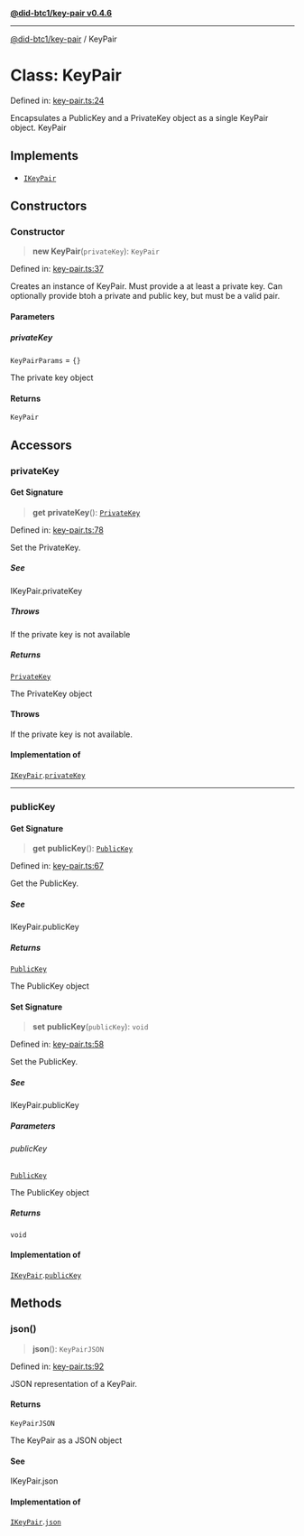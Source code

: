 [**@did-btc1/key-pair v0.4.6**](../README.md)

***

[@did-btc1/key-pair](../globals.md) / KeyPair

# Class: KeyPair

Defined in: [key-pair.ts:24](https://github.com/jintekc/did-btc1-js/blob/dd20f4b9bd459a4d73fe7313221c1571bed9c4b1/packages/key-pair/src/key-pair.ts#L24)

Encapsulates a PublicKey and a PrivateKey object as a single KeyPair object.
 KeyPair

## Implements

- [`IKeyPair`](../interfaces/IKeyPair.md)

## Constructors

### Constructor

> **new KeyPair**(`privateKey`): `KeyPair`

Defined in: [key-pair.ts:37](https://github.com/jintekc/did-btc1-js/blob/dd20f4b9bd459a4d73fe7313221c1571bed9c4b1/packages/key-pair/src/key-pair.ts#L37)

Creates an instance of KeyPair. Must provide a at least a private key.
Can optionally provide btoh a private and public key, but must be a valid pair.

#### Parameters

##### privateKey

`KeyPairParams` = `{}`

The private key object

#### Returns

`KeyPair`

## Accessors

### privateKey

#### Get Signature

> **get** **privateKey**(): [`PrivateKey`](PrivateKey.md)

Defined in: [key-pair.ts:78](https://github.com/jintekc/did-btc1-js/blob/dd20f4b9bd459a4d73fe7313221c1571bed9c4b1/packages/key-pair/src/key-pair.ts#L78)

Set the PrivateKey.

##### See

IKeyPair.privateKey

##### Throws

If the private key is not available

##### Returns

[`PrivateKey`](PrivateKey.md)

The PrivateKey object

#### Throws

If the private key is not available.

#### Implementation of

[`IKeyPair`](../interfaces/IKeyPair.md).[`privateKey`](../interfaces/IKeyPair.md#privatekey)

***

### publicKey

#### Get Signature

> **get** **publicKey**(): [`PublicKey`](PublicKey.md)

Defined in: [key-pair.ts:67](https://github.com/jintekc/did-btc1-js/blob/dd20f4b9bd459a4d73fe7313221c1571bed9c4b1/packages/key-pair/src/key-pair.ts#L67)

Get the PublicKey.

##### See

IKeyPair.publicKey

##### Returns

[`PublicKey`](PublicKey.md)

The PublicKey object

#### Set Signature

> **set** **publicKey**(`publicKey`): `void`

Defined in: [key-pair.ts:58](https://github.com/jintekc/did-btc1-js/blob/dd20f4b9bd459a4d73fe7313221c1571bed9c4b1/packages/key-pair/src/key-pair.ts#L58)

Set the PublicKey.

##### See

IKeyPair.publicKey

##### Parameters

###### publicKey

[`PublicKey`](PublicKey.md)

The PublicKey object

##### Returns

`void`

#### Implementation of

[`IKeyPair`](../interfaces/IKeyPair.md).[`publicKey`](../interfaces/IKeyPair.md#publickey)

## Methods

### json()

> **json**(): `KeyPairJSON`

Defined in: [key-pair.ts:92](https://github.com/jintekc/did-btc1-js/blob/dd20f4b9bd459a4d73fe7313221c1571bed9c4b1/packages/key-pair/src/key-pair.ts#L92)

JSON representation of a KeyPair.

#### Returns

`KeyPairJSON`

The KeyPair as a JSON object

#### See

IKeyPair.json

#### Implementation of

[`IKeyPair`](../interfaces/IKeyPair.md).[`json`](../interfaces/IKeyPair.md#json)
